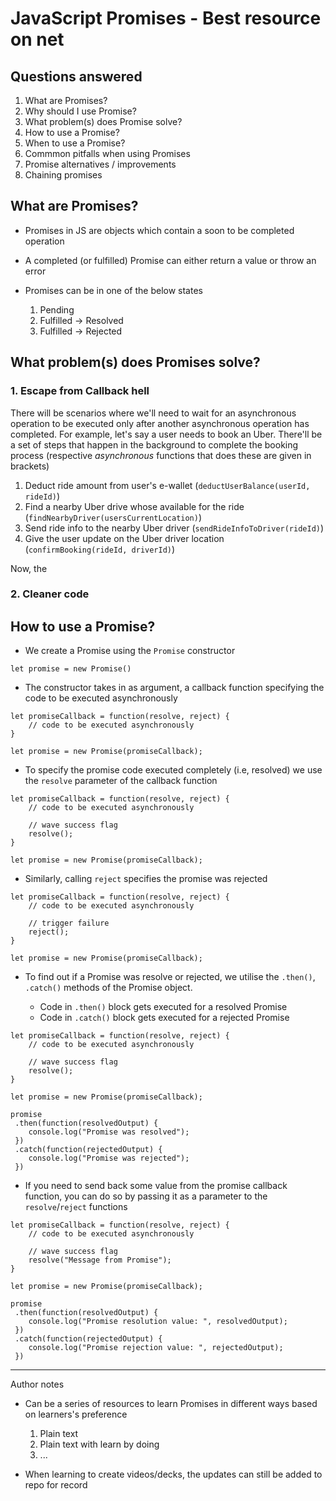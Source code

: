 # JavaScript Promises - Best resource on net

## Questions answered

1. What are Promises?
1. Why should I use Promise?
1. What problem(s) does Promise solve?
1. How to use a Promise?
1. When to use a Promise?
1. Commmon pitfalls when using Promises
1. Promise alternatives / improvements
1. Chaining promises

## What are Promises?

- Promises in JS are objects which contain a soon to be completed operation

- A completed (or fulfilled) Promise can either return a value or throw an error

- Promises can be in one of the below states
  1. Pending
  2. Fulfilled -> Resolved
  3. Fulfilled -> Rejected


## What problem(s) does Promises solve?

### 1. Escape from Callback hell
There will be scenarios where we'll need to wait for an asynchronous operation to be executed only after another asynchronous operation has completed. For example, let's say a user needs to book an Uber. There'll be a set of steps that happen in the background to complete the booking process (respective *asynchronous* functions that does these are given in brackets)

1. Deduct ride amount from user's e-wallet (`deductUserBalance(userId, rideId)`)
1. Find a nearby Uber drive whose available for the ride (`findNearbyDriver(usersCurrentLocation)`) 
1. Send ride info to the nearby Uber driver (`sendRideInfoToDriver(rideId)`)
1. Give the user update on the Uber driver location (`confirmBooking(rideId, driverId)`)

Now, the 
<!-- Add callback hell code -->

### 2. Cleaner code

## How to use a Promise?

- We create a Promise using the `Promise` constructor

```
let promise = new Promise()
```

- The constructor takes in as argument, a callback function specifying the code to be executed asynchronously

```
let promiseCallback = function(resolve, reject) {
    // code to be executed asynchronously
}

let promise = new Promise(promiseCallback);
```

- To specify the promise code executed completely (i.e, resolved) we use the `resolve` parameter of the callback function

```
let promiseCallback = function(resolve, reject) {
    // code to be executed asynchronously

    // wave success flag
    resolve();
}

let promise = new Promise(promiseCallback);
```

- Similarly, calling `reject` specifies the promise was rejected

```
let promiseCallback = function(resolve, reject) {
    // code to be executed asynchronously

    // trigger failure
    reject();
}

let promise = new Promise(promiseCallback);
```

- To find out if a Promise was resolve or rejected, we utilise the `.then()`, `.catch()` methods of the Promise object.

    - Code in `.then()` block gets executed for a resolved Promise
    - Code in `.catch()` block gets executed for a rejected Promise

```
let promiseCallback = function(resolve, reject) {
    // code to be executed asynchronously

    // wave success flag
    resolve();
}

let promise = new Promise(promiseCallback);

promise
 .then(function(resolvedOutput) {
    console.log("Promise was resolved");
 })
 .catch(function(rejectedOutput) {
    console.log("Promise was rejected");
 })
```

- If you need to send back some value from the promise callback function, you can do so by passing it as a parameter to the `resolve`/`reject` functions
```
let promiseCallback = function(resolve, reject) {
    // code to be executed asynchronously

    // wave success flag
    resolve("Message from Promise");
}

let promise = new Promise(promiseCallback);

promise
 .then(function(resolvedOutput) {
    console.log("Promise resolution value: ", resolvedOutput);
 })
 .catch(function(rejectedOutput) {
    console.log("Promise rejection value: ", rejectedOutput);
 })
```


<hr>
Author notes

- Can be a series of resources to learn Promises in different ways based on learners's preference

    1. Plain text
    1. Plain text with learn by doing
    1. ...

- When learning to create videos/decks, the updates can still be added to repo for record